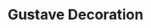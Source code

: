 ---
title: "Gustave Decoration"
url: /faches-thumesnil/gustave-decoration/
shop: décoration intérieure
---